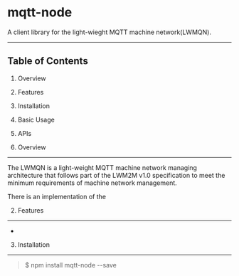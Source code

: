 mqtt-node
===============
A client library for the light-wieght MQTT machine network(LWMQN).
***

## Table of Contents
1. Overview
2. Features
3. Installation
4. Basic Usage
5. APIs

1. Overview
--------

The LWMQN is a light-weight MQTT machine network managing architecture that follows part of the LWM2M v1.0 specification to meet the minimum requirements of machine network management.

There is an implementation of the 


2. Features
--------
* 

3. Installation
--------
> $ npm install mqtt-node --save